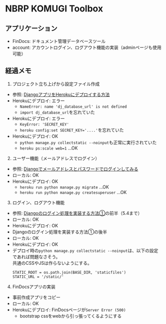 # NBRP KOMUGI Toolbox

## アプリケーション
- FinDocs: ドキュメント管理データベースツール
- account: アカウントログイン、ログアウト機能の実装（adminページも使用可能）


## 経過メモ
1. プロジェクト立ち上げから設定ファイル作成
  - 参照: [DjangoアプリをHerokuにデプロイする方法](https://qiita.com/frosty/items/66f5dff8fc723387108c)
  - Herokuにデプロイ: エラー
    - `NameError: name 'dj_database_url' is not defined`
    - `import dj_database_url`を忘れていた
  - Herokuにデプロイ: エラー
    - `KeyError: 'SECRET_KEY'`
    - `heroku config:set SECRET_KEY='....'`を忘れていた
  - Herokuにデプロイ: OK
    - `python manage.py collectstatic --noinput`も正常に実行されていた
    - `heroku ps:scale web=1` ...OK
2. ユーザー機能（メールアドレスでログイン）
  - 参照: [Djangoでメールアドレスとパスワードでログインしてみる](https://qiita.com/cortyuming/items/2167a29a90c94bb4b1bb)
  - ローカル: OK
  - Herokuにデプロイ: OK
    - `heroku run python manage.py migrate` ...OK
    - `heroku run python manage.py createsuperuser` ...OK
3. ログイン、ログアウト機能
  - 参照: [Djangoのログイン処理を実装する方法①](https://intellectual-curiosity.tokyo/2018/11/13/django%E3%81%AE%E3%83%AD%E3%82%B0%E3%82%A4%E3%83%B3%E5%87%A6%E7%90%86%E3%82%92%E5%AE%9F%E8%A3%85%E3%81%99%E3%82%8B%E6%96%B9%E6%B3%95%E2%91%A0/)の前半（5.4まで）
  - ローカル: OK
  - Herokuにデプロイ: OK
  - Djangoのログイン処理を実装する方法①の後半
  - ローカル: OK
  - Herokuにデプロイ: OK
  - デプロイ時の`python manage.py collectstatic --noinput`は、以下の設定であれば問題なさそう。  
    共通のCSSやJSは作らないようにする。  
    ```
    STATIC_ROOT = os.path.join(BASE_DIR, 'staticfiles')
    STATIC_URL = '/static/'
    ```
4. FinDocsアプリの実装
  - 事前作成アプリをコピー
  - ローカル: OK
  - Herokuにデプロイ: FinDocsページが`Server Error (500)`
    - bootstrap cssをwebから引っ張ってくるようにする
